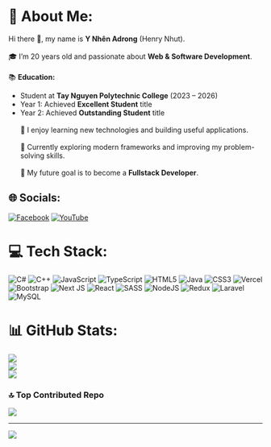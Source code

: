 # 💫 About Me:
Hi there 👋, my name is **Y Nhên Adrong** (Henry Nhut).<br><br>
🎓 I’m 20 years old and passionate about **Web & Software Development**.<br><br>
📚 **Education:**  
- Student at **Tay Nguyen Polytechnic College** (2023 – 2026)  
- Year 1: Achieved **Excellent Student** title  
- Year 2: Achieved **Outstanding Student** title<br><br>
🚀 I enjoy learning new technologies and building useful applications.<br><br>
🌱 Currently exploring modern frameworks and improving my problem-solving skills.<br><br>
🎯 My future goal is to become a **Fullstack Developer**.



## 🌐 Socials:
[![Facebook](https://img.shields.io/badge/Facebook-%231877F2.svg?logo=Facebook&logoColor=white)](https://facebook.com/https://web.facebook.com/tus.sta.16) [![YouTube](https://img.shields.io/badge/YouTube-%23FF0000.svg?logo=YouTube&logoColor=white)](https://youtube.com/@https://www.youtube.com/@sapauu4443) 

# 💻 Tech Stack:
![C#](https://img.shields.io/badge/c%23-%23239120.svg?style=for-the-badge&logo=csharp&logoColor=white) ![C++](https://img.shields.io/badge/c++-%2300599C.svg?style=for-the-badge&logo=c%2B%2B&logoColor=white) ![JavaScript](https://img.shields.io/badge/javascript-%23323330.svg?style=for-the-badge&logo=javascript&logoColor=%23F7DF1E) ![TypeScript](https://img.shields.io/badge/typescript-%23007ACC.svg?style=for-the-badge&logo=typescript&logoColor=white) ![HTML5](https://img.shields.io/badge/html5-%23E34F26.svg?style=for-the-badge&logo=html5&logoColor=white) ![Java](https://img.shields.io/badge/java-%23ED8B00.svg?style=for-the-badge&logo=openjdk&logoColor=white) ![CSS3](https://img.shields.io/badge/css3-%231572B6.svg?style=for-the-badge&logo=css3&logoColor=white) ![Vercel](https://img.shields.io/badge/vercel-%23000000.svg?style=for-the-badge&logo=vercel&logoColor=white) ![Bootstrap](https://img.shields.io/badge/bootstrap-%238511FA.svg?style=for-the-badge&logo=bootstrap&logoColor=white) ![Next JS](https://img.shields.io/badge/Next-black?style=for-the-badge&logo=next.js&logoColor=white) ![React](https://img.shields.io/badge/react-%2320232a.svg?style=for-the-badge&logo=react&logoColor=%2361DAFB) ![SASS](https://img.shields.io/badge/SASS-hotpink.svg?style=for-the-badge&logo=SASS&logoColor=white) ![NodeJS](https://img.shields.io/badge/node.js-6DA55F?style=for-the-badge&logo=node.js&logoColor=white) ![Redux](https://img.shields.io/badge/redux-%23593d88.svg?style=for-the-badge&logo=redux&logoColor=white) ![Laravel](https://img.shields.io/badge/laravel-%23FF2D20.svg?style=for-the-badge&logo=laravel&logoColor=white) ![MySQL](https://img.shields.io/badge/mysql-4479A1.svg?style=for-the-badge&logo=mysql&logoColor=white)
# 📊 GitHub Stats:
![](https://github-readme-stats.vercel.app/api?username=Nhen05&theme=vue-dark&hide_border=false&include_all_commits=false&count_private=false)<br/>
![](https://nirzak-streak-stats.vercel.app/?user=Nhen05&theme=vue-dark&hide_border=false)<br/>
![](https://github-readme-stats.vercel.app/api/top-langs/?username=Nhen05&theme=vue-dark&hide_border=false&include_all_commits=false&count_private=false&layout=compact)

### 🔝 Top Contributed Repo
![](https://github-contributor-stats.vercel.app/api?username=Nhen05&limit=5&theme=dark&combine_all_yearly_contributions=true)

---
[![](https://visitcount.itsvg.in/api?id=Nhen05&icon=2&color=0)](https://visitcount.itsvg.in)

<!-- Proudly created with GPRM ( https://gprm.itsvg.in ) -->
